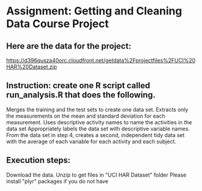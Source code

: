 # Assignment: Getting and Cleaning Data Course Project

## Here are the data for the project:
   https://d396qusza40orc.cloudfront.net/getdata%2Fprojectfiles%2FUCI%20HAR%20Dataset.zip

## Instruction: create one R script called run_analysis.R that does the following.
   Merges the training and the test sets to create one data set.
   Extracts only the measurements on the mean and standard deviation for each measurement.
   Uses descriptive activity names to name the activities in the data set
   Appropriately labels the data set with descriptive variable names.
   From the data set in step 4, creates a second, independent tidy data set with the average of each variable for each activity and each subject.

## Execution steps:
  Download the data. Unzip to get files in "UCI HAR Dataset" folder
  Please install "plyr" packages if you do not have
